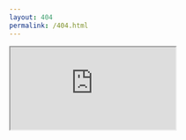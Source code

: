 ```yaml
---
layout: 404
permalink: /404.html
---
```

<div class="iframe-container">
  <iframe 
    class="frame-container"
    id="embed-pad"
    name="embed_readwrite" 
    src="https://www.protectedtext.com/infoBAG?404"
    title="Embedded Protected Note Pad"
    loading="eager"
  ></iframe>
</div>
